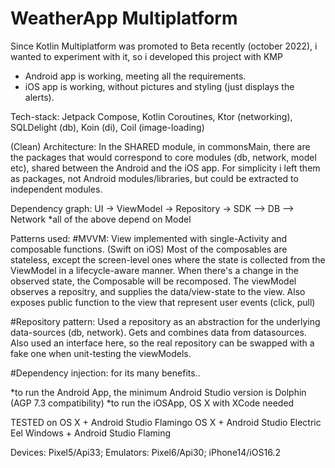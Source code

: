 # WeatherApp Multiplatform

Since Kotlin Multiplatform was promoted to Beta recently (october 2022), i wanted to experiment with it, so i developed this project with KMP
  - Android app is working, meeting all the requirements.
  - iOS app is working, without pictures and styling (just displays the alerts).

Tech-stack: Jetpack Compose, Kotlin Coroutines, Ktor (networking), SQLDelight (db), Koin (di), Coil (image-loading)

(Clean) Architecture:
In the SHARED module, in commonsMain, there are the packages that would correspond to core modules (db, network, model etc), shared between the Android and the iOS app. 
For simplicity i left them as packages, not Android modules/libraries, but could be extracted to independent modules.

Dependency graph:
UI -> ViewModel -> Repository -> SDK --> DB
                                     --> Network 
*all of the above depend on Model

Patterns used:
#MVVM: View implemented with single-Activity and composable functions. (Swift on iOS) 
Most of the composables are stateless, except the screen-level ones where the state is collected from the ViewModel in a lifecycle-aware manner.
When there's a change in the observed state, the Composable will be recomposed.
The viewModel observes a repositry, and supplies the data/view-state to the view. Also exposes public function to the view that represent user events (click, pull)

#Repository pattern: Used a repository as an abstraction for the underlying data-sources (db, network). Gets and combines data from datasources. 
Also used an interface here, so the real repository can be swapped with a fake one when unit-testing the viewModels.

#Dependency injection: for its many benefits..

*to run the Android App, the minimum Android Studio version is Dolphin (AGP 7.3 compatibility)
*to run the iOSApp, OS X with XCode needed

TESTED on
OS X + Android Studio Flamingo
OS X + Android Studio Electric Eel
Windows + Android Studio Flaming

Devices: Pixel5/Api33; Emulators: Pixel6/Api30; iPhone14/iOS16.2






